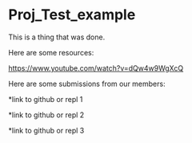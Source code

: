 # Proj_Test_example

This is a thing that was done.

Here are some resources:

https://www.youtube.com/watch?v=dQw4w9WgXcQ


Here are some submissions from our members:

\*link to github or repl 1

\*link to github or repl 2

\*link to github or repl 3
